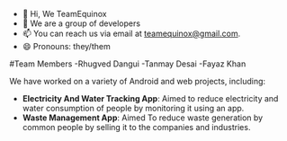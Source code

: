 - 👋 Hi, We TeamEquinox
- 👀 We are a group of developers
- 📫 You can reach us via email at [teamequinox@gmail.com](mailto:teamequinox@gmail.com).
- 😄 Pronouns: they/them

#Team Members
-Rhugved Dangui
-Tanmay Desai
-Fayaz Khan







We have worked on a variety of Android and web projects, including:

- **Electricity And Water Tracking App**: Aimed to reduce electricity and water consumption of people by monitoring it using an app.
- **Waste Management App**: Aimed To reduce waste generation by common people by selling it to the companies and industries.

<!---
TeamEquinox-05/TeamEquinox-05 is a ✨ special ✨ repository because its `README.md` (this file) appears on your GitHub profile.
You can click the Preview link to take a look at your changes.
--->
